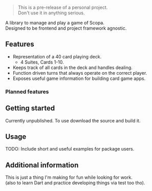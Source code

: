 <!-- 
This README describes the package. If you publish this package to pub.dev,
this README's contents appear on the landing page for your package.

For information about how to write a good package README, see the guide for
[writing package pages](https://dart.dev/guides/libraries/writing-package-pages). 

For general information about developing packages, see the Dart guide for
[creating packages](https://dart.dev/guides/libraries/create-library-packages)
and the Flutter guide for
[developing packages and plugins](https://flutter.dev/developing-packages). 
-->

> This is a pre-release of a personal project.  
> Don't use it in anything serious.

A library to manage and play a game of Scopa.  
Designed to be frontend and project framework agnostic.

## Features

- Representation of a 40 card playing deck.
   - 4 Suites, Cards 1-10.
- Keeps track of all cards in the deck and handles dealing.
- Function driven turns that always operate on the correct player.
- Exposes useful game information for building card game apps.

### Planned features


## Getting started

Currently unpublished.
To use download the source and build it.

## Usage

TODO: Include short and useful examples for package users.

## Additional information

This is just a thing I'm making for fun while looking for work.  
(also to learn Dart and practice developing things via test too tho).

